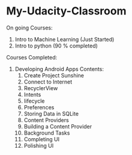 # My-Udacity-Classroom

On going Courses:
1. Intro to Machine Learning (Just Started)
2. Intro to python (90 % completed)


Courses Completed:
1. Developing Android Apps
  Contents:
    1. Create Project Sunshine
    2. Connect to Internet
    3. RecyclerView
    4. Intents
    5. lifecycle
    6. Preferences
    7. Storing Data in SQLite
    8. Content Providers
    9. Building a Content Provider
    10. Background Tasks
    11. Completing UI
    12. Polishing UI
